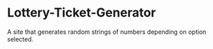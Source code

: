 # Lottery-Ticket-Generator
A site that generates random strings of numbers depending on option selected.
